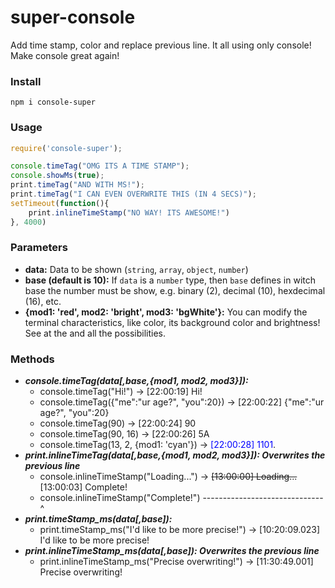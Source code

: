 # super-console
Add time stamp, color and replace previous line. It all using only console! Make console great again!

### Install
`npm i console-super`

### Usage
```Javascript
require('console-super');

console.timeTag("OMG ITS A TIME STAMP");
console.showMs(true);
print.timeTag("AND WITH MS!");
print.timeTag("I CAN EVEN OVERWRITE THIS (IN 4 SECS)");
setTimeout(function(){
    print.inlineTimeStamp("NO WAY! ITS AWESOME!")
}, 4000)
```

### Parameters
+ **data:** Data to be shown (`string`, `array`, `object`, `number`)
+ **base (default is 10):** If `data` is a `number` type, then `base` defines in witch base the number must be show, e.g. binary (2), decimal (10), hexdecimal (16), etc.
+ **{mod1: 'red', mod2: 'bright', mod3: 'bgWhite'}:** You can modify the terminal characteristics, like color, its background color and brightness! See at the and all the possibilities.

### Methods
+ ***console.timeTag(data[,base,{mod1, mod2, mod3}]):***
    + console.timeTag("Hi!") ->                         [22:00:19] Hi!
    + console.timeTag({"me":"ur age?", "you":20}) ->    [22:00:22] {"me":"ur age?", "you":20}
    + console.timeTag(90) ->                            [22:00:24] 90
    + console.timeTag(90, 16) ->                        [22:00:26] 5A
    + console.timeTag(13, 2, {mod1: 'cyan'}) ->         <span style="color:blue">[22:00:28] 1101</span>.
+ ***print.inlineTimeTag(data[,base,{mod1, mod2, mod3}]): Overwrites the previous line***
    + console.inlineTimeStamp("Loading...") -> ~~[13:00:00] Loading...~~ [13:00:03] Complete!
    + console.inlineTimeStamp("Complete!") ------------------------------^
+ ***print.timeStamp_ms(data[,base]):***
    + print.timeStamp_ms("I'd like to be more precise!") ->  [10:20:09.023] I'd like to be more precise!
+ ***print.inlineTimeStamp_ms(data[,base]): Overwrites the previous line***
    + print.inlineTimeStamp_ms("Precise overwriting!") -> [11:30:49.001] Precise overwriting!